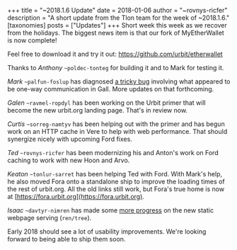+++
title = "~2018.1.6 Update"
date = 2018-01-06
author = "~rovnys-ricfer"
description = "A short update from the Tlon team for the week of ~2018.1.6."
[taxonomies]
posts = ["Updates"]
+++
Short week this week as we recover from the holidays. The biggest news item is that our fork of MyEtherWallet is now
complete!

Feel free to download it and try it out: https://github.com/urbit/etherwallet

Thanks to *Anthony* `~poldec-tonteg` for building it and to Mark for testing it.

*Mark* `~palfun-foslup` has diagnosed [a tricky bug](https://github.com/urbit/arvo/issues/533) involving what appeared to
be one-way communication in Gall. More updates on that forthcoming.

*Galen* `~ravmel-ropdyl` has been working on the Urbit primer that will become the new urbit.org landing page. That's in
review now.

*Curtis* `~sorreg-namtyv` has been helping out with the primer and has begun work on an HTTP cache in Vere to help with
web performance. That should synergize nicely with upcoming Ford fixes.

*Ted* `~rovnys-ricfer` has been modernizing his and Anton's work on Ford caching to work with new Hoon and Arvo.

*Keaton* `~tonlur-sarret` has been helping Ted with Ford. With Mark's help, he also moved Fora onto a standalone ship to
improve the loading times of the rest of urbit.org. All the old links still work, but Fora's true home is now at
[https://fora.urbit.org](https://fora.urbit.org).

*Isaac* `~davtyr-nimren` has made some [more
progress](https://github.com/ixv/arvo/commit/bc52d9fc494399c2063cfa7817046d180b6f78d5) on the new static webpage serving
(`ren/tree`).

Early 2018 should see a lot of usability improvements. We're looking forward to being able to ship them soon.
